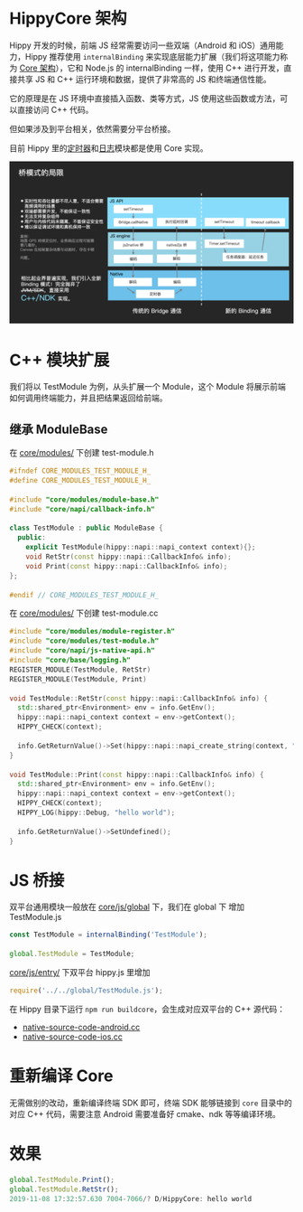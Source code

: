 # HippyCore 架构

Hippy 开发的时候，前端 JS 经常需要访问一些双端（Android 和 iOS）通用能力，Hippy 推荐使用 `internalBinding` 来实现底层能力扩展（我们将这项能力称为 [Core 架构](//github.com/Tencent/Hippy/tree/master/core)），它和 Node.js 的 internalBinding 一样，使用 C++ 进行开发，直接共享 JS 和 C++ 运行环境和数据，提供了非常高的 JS 和终端通信性能。

它的原理是在 JS 环境中直接插入函数、类等方式，JS 使用这些函数或方法，可以直接访问 C++ 代码。

但如果涉及到平台相关，依然需要分平台桥接。

目前 Hippy 里的[定时器](../guide/timer.md)和[日志](../guide/console.md)模块都是使用 Core 实现。

![Core 架构对比](../assets/img/hippy-core.png)

# C++ 模块扩展

我们将以 TestModule 为例，从头扩展一个 Module，这个 Module 将展示前端如何调用终端能力，并且把结果返回给前端。

## 继承 ModuleBase

在 [core/modules/](//github.com/Tencent/Hippy/tree/master/framework/js/core/modules) 下创建 test-module.h

```cpp
#ifndef CORE_MODULES_TEST_MODULE_H_
#define CORE_MODULES_TEST_MODULE_H_

#include "core/modules/module-base.h"
#include "core/napi/callback-info.h"

class TestModule : public ModuleBase {
  public:
    explicit TestModule(hippy::napi::napi_context context){};
    void RetStr(const hippy::napi::CallbackInfo& info);
    void Print(const hippy::napi::CallbackInfo& info);
};

#endif // CORE_MODULES_TEST_MODULE_H_
```

在 [core/modules/](//github.com/Tencent/Hippy/tree/master/framework/js/core/modules) 下创建 test-module.cc

```cpp
#include "core/modules/module-register.h"
#include "core/modules/test-module.h"
#include "core/napi/js-native-api.h"
#include "core/base/logging.h"
REGISTER_MODULE(TestModule, RetStr)
REGISTER_MODULE(TestModule, Print)

void TestModule::RetStr(const hippy::napi::CallbackInfo& info) {
  std::shared_ptr<Environment> env = info.GetEnv();
  hippy::napi::napi_context context = env->getContext();
  HIPPY_CHECK(context);

  info.GetReturnValue()->Set(hippy::napi::napi_create_string(context, "hello world"));
}

void TestModule::Print(const hippy::napi::CallbackInfo& info) {
  std::shared_ptr<Environment> env = info.GetEnv();
  hippy::napi::napi_context context = env->getContext();
  HIPPY_CHECK(context);
  HIPPY_LOG(hippy::Debug, "hello world");

  info.GetReturnValue()->SetUndefined();
}

```

# JS 桥接

双平台通用模块一般放在 [core/js/global](//github.com/Tencent/Hippy/tree/master/framework/js/core/js/global) 下，我们在 global 下 增加 TestModule.js

```js
const TestModule = internalBinding('TestModule');

global.TestModule = TestModule;
```

[core/js/entry/](//github.com/Tencent/Hippy/tree/master/framework/js/core/js/entry) 下双平台 hippy.js 里增加

```js
require('../../global/TestModule.js');
```

在 Hippy 目录下运行 `npm run buildcore`，会生成对应双平台的 C++ 源代码：

* [native-source-code-android.cc](//github.com/Tencent/Hippy/blob/master/core/napi/v8/native-source-code-android.cc)
* [native-source-code-ios.cc](//github.com/Tencent/Hippy/blob/master/core/napi/jsc/native-source-code-ios.cc)

# 重新编译 Core

无需做别的改动，重新编译终端 SDK 即可，终端 SDK 能够链接到 `core` 目录中的对应 C++ 代码，需要注意 Android 需要准备好 cmake、ndk 等等编译环境。

# 效果

```js
global.TestModule.Print();
global.TestModule.RetStr();
2019-11-08 17:32:57.630 7004-7066/? D/HippyCore: hello world
```


